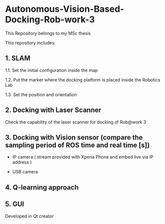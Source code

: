 # Autonomous-Vision-Based-Docking-Rob-work-3

This Repository belongs to my MSc thesis

This repository includes:

## 1. SLAM 

1.1. Set the initial configuration inside the map
		
1.2. Put the marker where the docking platform is placed inside the Robotics Lab
		
1.3. Set the position and orientation
		
## 2. Docking with Laser Scanner

Check the capability of the laser scanner for docking of Rob@work 3
	
## 3. Docking with Vision sensor (compare the sampling period of ROS time and real time [s])

- IP camera ( stream provided with  Xperia Phone and embed live via IP address )
	
- USB camera
	
## 4. Q-learning approach

## 5. GUI 

Developed in Qt creator
		
